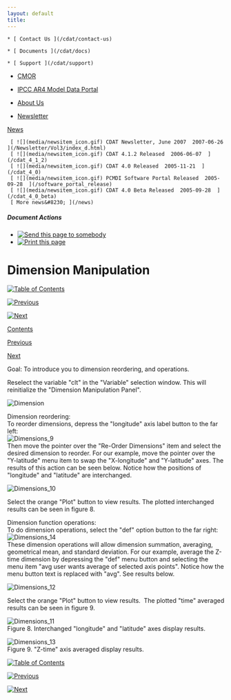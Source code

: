 ```yaml
---
layout: default
title: 
---
```


    * [ Contact Us ](/cdat/contact-us)

    * [ Documents ](/cdat/docs)

    * [ Support ](/cdat/support)

  * [ CMOR ](/cmor)

  * [ IPCC AR4 Model Data Portal ](/esg_data_portal)

  * [ About Us ](/about)

  * [ Newsletter ](/Newsletter)

[ News ](/news)

     [ ![](media/newsitem_icon.gif) CDAT Newsletter, June 2007  2007-06-26  ](/Newsletter/Vol3/index_d.html)
     [ ![](media/newsitem_icon.gif) CDAT 4.1.2 Released  2006-06-07  ](/cdat_4_1_2)
     [ ![](media/newsitem_icon.gif) CDAT 4.0 Released  2005-11-21  ](/cdat_4_0)
     [ ![](media/newsitem_icon.gif) PCMDI Software Portal Released  2005-09-28  ](/software_portal_release)
     [ ![](media/newsitem_icon.gif) CDAT 4.0 Beta Released  2005-09-28  ](/cdat_4_0_beta)
     [ More news&#8230; ](/news)

#####  Document Actions

  * [ ![Send this page to somebody](media/mail_icon.gif) ](/cdat/tutorials/getting-started/dimension-manipulation/sendto_form)
  * [ ![Print this page](media/print_icon.gif) ](/this.print\(\))

#  Dimension Manipulation

[ ![Table of Contents](media/arrow-up) ](/)

[ ![Previous](media/arrow-left) ](/dimension-subsetting)

[ ![Next](media/arrow-right) ](/vcs-canvas-control)

[ Contents ](/)

[ Previous ](/dimension-subsetting)

[ Next ](/vcs-canvas-control)

 Goal:  To introduce you to dimension reordering, and operations.   

Reselect the variable "clt" in the "Variable" selection window. This will
reinitialize the "Dimension Manipulation Panel".  

![Dimension](media/dimension)  

 Dimension reordering:    
To reorder dimensions, depress the "longitude" axis label button to the far
left:  
![Dimensions_9](media/dimensions_9)  
Then move the pointer over the "Re-Order Dimensions" item and select the
desired dimension to reorder. For our example, move the pointer over the
"Y-latitude" menu item to swap the "X-longitude" and "Y-latitude" axes. The
results of this action can be seen below. Notice how the positions of
"longitude" and "latitude" are interchanged.  

![Dimensions_10](media/dimensions_10)  

Select the orange "Plot" button to view results. The plotted interchanged
results can be seen in figure 8.  

 Dimension function operations:    
To do dimension operations, select the "def" option button to the far right:
![Dimensions_14](media/dimensions_14)  
These dimension operations will allow dimension summation, averaging,
geometrical mean, and standard deviation. For our example, average the Z-time
dimension by depressing the "def" menu button and selecting the menu item "avg
user wants average of selected axis points". Notice how the menu button text
is replaced with "avg". See results below.  

![Dimensions_12](media/dimensions_12)  

Select the orange "Plot" button to view results.&#160; The plotted "time" averaged
results can be seen in figure 9.  

![Dimensions_11](media/dimensions_11)  
Figure 8. Interchanged "longitude" and "latitude" axes display results.  

![Dimensions_13](media/dimensions_13)  
Figure 9. "Z-time" axis averaged display results.  

[ ![Table of Contents](media/arrow-up) ](/)

[ ![Previous](media/arrow-left) ](/dimension-subsetting)

[ ![Next](media/arrow-right) ](/vcs-canvas-control)
